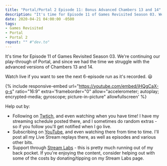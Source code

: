 ```yaml
---
title: "Portal/Portal 2 Episode 11: Bonus Advanced Chambers 13 and 14"
description: "It's time for Episode 11 of Games Revisited Season 03. We're continuing our play-through of Portal, and since we had the time we struggle with the advanced versions of Chambers 13 and 14."
date: 2020-04-21 04:00:00 -0500
tags:
- Games Revisited
- Portal
- Portal 2
repost: "" #"dev.to"
---
```


It's time for Episode 11 of Games Revisited Season 03. We're continuing our play-through of Portal, and since we had the time we struggle with the advanced versions of Chambers 13 and 14.

Watch live if you want to see the next 6-episode run as it's recorded. :smiley:
<!--more-->

{% include responsive-embed url="https://youtube.com/embed/jHQgCaX-g-s" ratio="16:9" extra='frameborder="0" allow="accelerometer; autoplay; encrypted-media; gyroscope; picture-in-picture" allowfullscreen' %}

Help out by:
 * Following on [Twtich](https://twitch.tv/AnonJr_Live), and even watching when you have time! I have my streaming schedule posted there, and I sometimes do random extras - so if you follow you'll get notified when I go live.
 * Subscribing on [YouTube](http://www.youtube.com/channel/UCXafqhKHbkSUIrq0LAuu0tw), and even watching there from time to time. I'll post all my Live Stream replays there, as well as episodes and various other bits.
 * Support through [Stream Labs](https://streamlabs.com/anonjr_live) - this is pretty much running out of my back pocket. If you're enjoying the content, consider helping out with some of the costs by donating/tipping on my Stream Labs page.